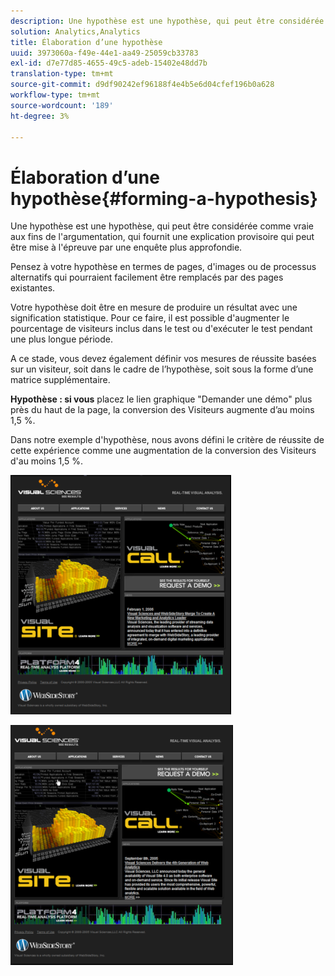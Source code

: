 ```yaml
---
description: Une hypothèse est une hypothèse, qui peut être considérée comme vraie aux fins de l'argumentation, qui fournit une explication provisoire qui peut être mise à l'épreuve par une enquête plus approfondie.
solution: Analytics,Analytics
title: Élaboration d’une hypothèse
uuid: 3973060a-f49e-44e1-aa49-25059cb33783
exl-id: d7e77d85-4655-49c5-adeb-15402e48dd7b
translation-type: tm+mt
source-git-commit: d9df90242ef96188f4e4b5e6d04cfef196b0a628
workflow-type: tm+mt
source-wordcount: '189'
ht-degree: 3%

---
```


# Élaboration d’une hypothèse{#forming-a-hypothesis}

Une hypothèse est une hypothèse, qui peut être considérée comme vraie aux fins de l&#39;argumentation, qui fournit une explication provisoire qui peut être mise à l&#39;épreuve par une enquête plus approfondie.

Pensez à votre hypothèse en termes de pages, d&#39;images ou de processus alternatifs qui pourraient facilement être remplacés par des pages existantes.

Votre hypothèse doit être en mesure de produire un résultat avec une signification statistique. Pour ce faire, il est possible d&#39;augmenter le pourcentage de visiteurs inclus dans le test ou d&#39;exécuter le test pendant une plus longue période.

A ce stade, vous devez également définir vos mesures de réussite basées sur un visiteur, soit dans le cadre de l’hypothèse, soit sous la forme d’une matrice supplémentaire.

**Hypothèse : si vous** placez le lien graphique &quot;Demander une démo&quot; plus près du haut de la page, la conversion des Visiteurs augmente d’au moins 1,5 %.

Dans notre exemple d&#39;hypothèse, nous avons défini le critère de réussite de cette expérience comme une augmentation de la conversion des Visiteurs d&#39;au moins 1,5 %.

![](assets/ControlPage.png)

![](assets/TestPage.png)
